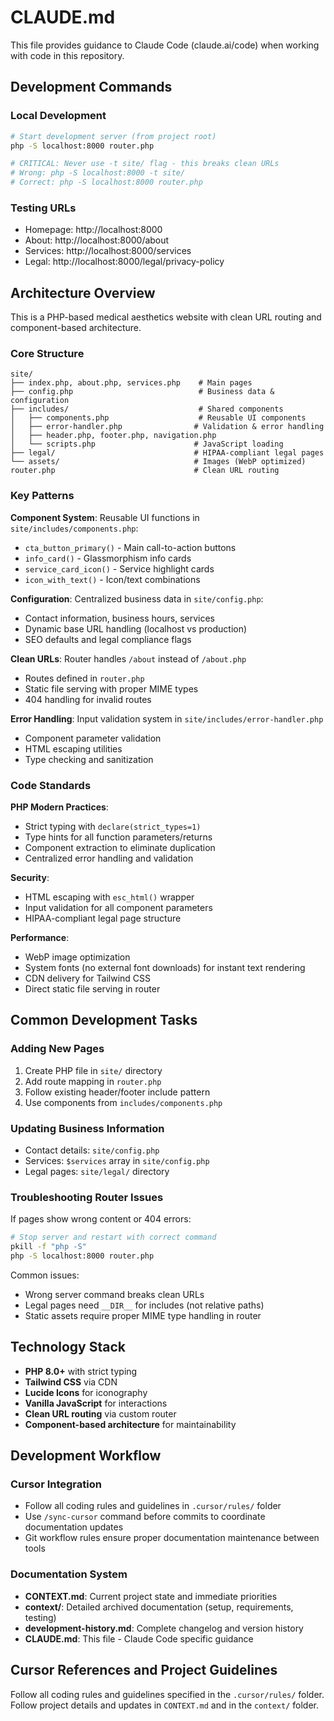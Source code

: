 # CLAUDE.md

This file provides guidance to Claude Code (claude.ai/code) when working with code in this repository.

## Development Commands

### Local Development
```bash
# Start development server (from project root)
php -S localhost:8000 router.php

# CRITICAL: Never use -t site/ flag - this breaks clean URLs
# Wrong: php -S localhost:8000 -t site/
# Correct: php -S localhost:8000 router.php
```

### Testing URLs
- Homepage: http://localhost:8000
- About: http://localhost:8000/about  
- Services: http://localhost:8000/services
- Legal: http://localhost:8000/legal/privacy-policy

## Architecture Overview

This is a PHP-based medical aesthetics website with clean URL routing and component-based architecture.

### Core Structure
```
site/
├── index.php, about.php, services.php    # Main pages
├── config.php                            # Business data & configuration
├── includes/                             # Shared components
│   ├── components.php                    # Reusable UI components
│   ├── error-handler.php                # Validation & error handling
│   ├── header.php, footer.php, navigation.php
│   └── scripts.php                      # JavaScript loading
├── legal/                               # HIPAA-compliant legal pages
└── assets/                              # Images (WebP optimized)
router.php                               # Clean URL routing
```

### Key Patterns

**Component System**: Reusable UI functions in `site/includes/components.php`:
- `cta_button_primary()` - Main call-to-action buttons
- `info_card()` - Glassmorphism info cards
- `service_card_icon()` - Service highlight cards
- `icon_with_text()` - Icon/text combinations

**Configuration**: Centralized business data in `site/config.php`:
- Contact information, business hours, services
- Dynamic base URL handling (localhost vs production)
- SEO defaults and legal compliance flags

**Clean URLs**: Router handles `/about` instead of `/about.php`
- Routes defined in `router.php` 
- Static file serving with proper MIME types
- 404 handling for invalid routes

**Error Handling**: Input validation system in `site/includes/error-handler.php`
- Component parameter validation
- HTML escaping utilities
- Type checking and sanitization

### Code Standards

**PHP Modern Practices**:
- Strict typing with `declare(strict_types=1)`
- Type hints for all function parameters/returns
- Component extraction to eliminate duplication
- Centralized error handling and validation

**Security**:
- HTML escaping with `esc_html()` wrapper
- Input validation for all component parameters
- HIPAA-compliant legal page structure

**Performance**:
- WebP image optimization
- System fonts (no external font downloads) for instant text rendering
- CDN delivery for Tailwind CSS
- Direct static file serving in router

## Common Development Tasks

### Adding New Pages
1. Create PHP file in `site/` directory
2. Add route mapping in `router.php`
3. Follow existing header/footer include pattern
4. Use components from `includes/components.php`

### Updating Business Information
- Contact details: `site/config.php`
- Services: `$services` array in `site/config.php`
- Legal pages: `site/legal/` directory

### Troubleshooting Router Issues
If pages show wrong content or 404 errors:
```bash
# Stop server and restart with correct command
pkill -f "php -S"
php -S localhost:8000 router.php
```

Common issues:
- Wrong server command breaks clean URLs
- Legal pages need `__DIR__` for includes (not relative paths)
- Static assets require proper MIME type handling in router

## Technology Stack
- **PHP 8.0+** with strict typing
- **Tailwind CSS** via CDN
- **Lucide Icons** for iconography  
- **Vanilla JavaScript** for interactions
- **Clean URL routing** via custom router
- **Component-based architecture** for maintainability

## Development Workflow

### Cursor Integration
- Follow all coding rules and guidelines in `.cursor/rules/` folder  
- Use `/sync-cursor` command before commits to coordinate documentation updates
- Git workflow rules ensure proper documentation maintenance between tools

### Documentation System
- **CONTEXT.md**: Current project state and immediate priorities
- **context/**: Detailed archived documentation (setup, requirements, testing)
- **development-history.md**: Complete changelog and version history
- **CLAUDE.md**: This file - Claude Code specific guidance

## Cursor References and Project Guidelines
Follow all coding rules and guidelines specified in the `.cursor/rules/` folder.
Follow project details and updates in `CONTEXT.md` and in the `context/` folder.
